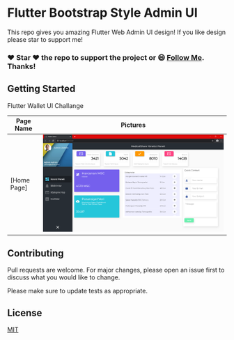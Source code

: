 # Flutter Bootstrap Style Admin UI

This repo gives you amazing Flutter Web Admin UI design! If you like design please star to support me!
  
### :heart: Star :heart: the repo to support the project or :smile: [Follow Me](https://github.com/kalismeras61). Thanks! 

## Getting Started
Flutter Wallet UI Challange
  
  Page Name | Pictures   
 --- | --- 
 [Home Page] | <img src="1.png" />
 
## Contributing
Pull requests are welcome. For major changes, please open an issue first to discuss what you would like to change.

Please make sure to update tests as appropriate.

## License
[MIT](https://opensource.org/licenses/MIT)

